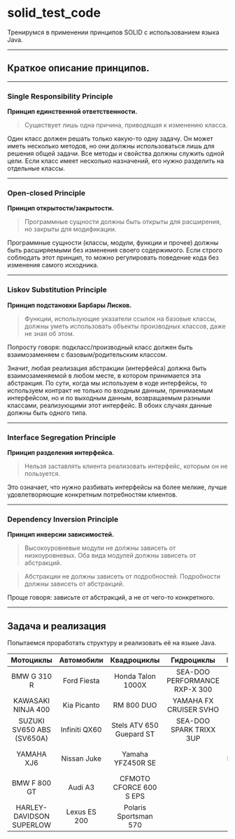 # solid_test_code
Тренирумся в применении принципов SOLID с использованием языка Java.

---

## Краткое описание принципов.

---

### Single Responsibility Principle 

**Принцип единственной ответственности.**

> Существует лишь одна причина, приводящая к изменению класса.

Один класс должен решать только какую-то одну задачу. Он может иметь несколько методов, но они должны использоваться лишь для решения общей задачи. Все методы и свойства должны служить одной цели. Если класс имеет несколько назначений, его нужно разделить на отдельные классы.

---

### Open-closed Principle

**Принцип открытости/закрытости.**

> Программные сущности должны быть открыты для расширения, но закрыты для модификации.

Программные сущности (классы, модули, функции и прочее) должны быть расширяемыми без изменения своего содержимого. Если строго соблюдать этот принцип, то можно регулировать поведение кода без изменения самого исходника.

---

### Liskov Substitution Principle


**Принцип подстановки Барбары Лисков.**

> Функции, использующие указатели ссылок на базовые классы, должны уметь использовать объекты производных классов, даже не зная об этом.

Попросту говоря: подкласс/производный класс должен быть взаимозаменяем с базовым/родительским классом.

Значит, любая реализация абстракции (интерфейса) должна быть взаимозаменяемой в любом месте, в котором принимается эта абстракция. По сути, когда мы используем в коде интерфейсы, то используем контракт не только по входным данным, принимаемым интерфейсом, но и по выходным данным, возвращаемым разными классами, реализующими этот интерфейс. В обоих случаях данные должны быть одного типа.

---

### Interface Segregation Principle

**Принцип разделения интерфейса.**

> Нельзя заставлять клиента реализовать интерфейс, которым он не пользуется.

Это означает, что нужно разбивать интерфейсы на более мелкие, лучше удовлетворяющие конкретным потребностям клиентов.

---

### Dependency Inversion Principle

**Принцип инверсии зависимостей.**

> Высокоуровневые модули не должны зависеть от низкоуровневых. Оба вида модулей должны зависеть от абстракций.

> Абстракции не должны зависеть от подробностей. Подробности должны зависеть от абстракций.

Проще говоря: зависьте от абстракций, а не от чего-то конкретного.

---

## Задача и реализация

Попытаемся проработать структуру и реализовать её на языке Java.

| Мотоциклы               | Автомобили  | Квадроциклы            | Гидроциклы                  | Вертолеты          |
|:-----------------------:|:-----------:|:----------------------:|:---------------------------:|:------------------:| 
|BMW G 310 R              |Ford Fiesta  |Honda Talon 1000X       |SEA-DOO PERFORMANCE RXP-X 300|GEN H-4             |
|KAWASAKI NINJA 400       |Kia Picanto  |RM 800 DUO              |YAMAHA FX CRUISER SVHO       |Air Scooter 2       |
|SUZUKI SV650 ABS (SV650A)|Infiniti QX60|Stels ATV 650 Guepard ST|SEA-DOO SPARK TRIXX 3UP      |Dynali H2S          |
|YAMAHA XJ6               |Nissan Juke  |Yamaha YFZ450R SE       |                             |DF Helicopters DF334|
|BMW F 800 GT             |Audi А3      |CFMOTO CFORCE 600 S EPS |                             |                    |
|HARLEY-DAVIDSON SUPERLOW |Lexus ES 200 |Polaris Sportsman 570   |                             |                    |